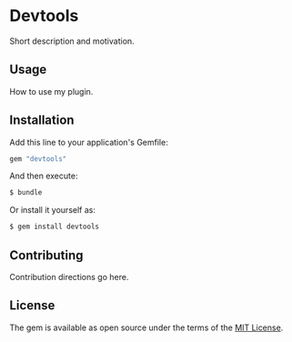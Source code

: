 # Devtools
Short description and motivation.

## Usage
How to use my plugin.

## Installation
Add this line to your application's Gemfile:

```ruby
gem "devtools"
```

And then execute:
```bash
$ bundle
```

Or install it yourself as:
```bash
$ gem install devtools
```

## Contributing
Contribution directions go here.

## License
The gem is available as open source under the terms of the [MIT License](https://opensource.org/licenses/MIT).
